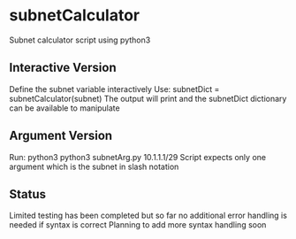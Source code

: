 # subnetCalculator
Subnet calculator script using python3


## Interactive Version

Define the subnet variable interactively
Use: subnetDict = subnetCalculator(subnet)
The output will print and the subnetDict dictionary can be available to manipulate


## Argument Version

Run: python3 python3 subnetArg.py 10.1.1.1/29
Script expects only one argument which is the subnet in slash notation


## Status

Limited testing has been completed but so far no additional error handling is needed if syntax is correct
Planning to add more syntax handling soon
